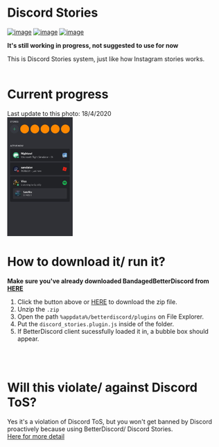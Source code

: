 # Discord Stories

[![image](https://img.shields.io/github/issues/pickaxe828/Discord-Stories?style=flat-square)](https://github.com/pickaxe828/Discord-Stories/issues)
[![image](https://img.shields.io/github/forks/pickaxe828/Discord-Stories?style=flat-square)](https://github.com/pickaxe828/Discord-Stories/network/members)
[![image](https://img.shields.io/github/license/pickaxe828/Discord-Stories?style=flat-square)](https://github.com/pickaxe828/Discord-Stories)

**It's still working in progress, not suggested to use for now** 
<br/>

This is Discord Stories system, just like how Instagram stories works.
<br/>
<br/>

# Current progress
Last update to this photo: 18/4/2020
<br/>
<img src="https://github.com/pickaxe828/img/blob/85eb9c4c300c7098213b6caa83c7b8f9184f69ec/discord-stories-wip.jpg?raw=true" width="30%" height="30%">

# How to download it/ run it?
**Make sure you've already downloaded BandagedBetterDiscord from [HERE](https://rauenzi.github.io/BetterDiscordApp/)**

1. Click the button above or [HERE](https://github.com/pickaxe828/Discord-Stories/archive/refs/heads/main.zip) to download the zip file.
2. Unzip the `.zip`
3. Open the path `%appdata%/betterdiscord/plugins` on File Explorer.
4. Put the `discord_stories.plugin.js` inside of the folder.
5. If BetterDiscord client sucessfully loaded it in, a bubble box should appear.
<br/>
<br/>

# Will this violate/ against Discord ToS?
Yes it's a violation of Discord ToS, but you won't get banned by Discord proactively because using BetterDiscord/ Discord Stories.
<br/>
[Here for more detail](https://www.reddit.com/r/discordapp/comments/9mtdxr/why_is_betterdiscord_against_the_tos/e7hap1q)
<br/>
<br/>


